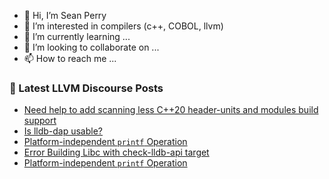 - 👋 Hi, I’m Sean Perry
- 👀 I’m interested in compilers (c++, COBOL, llvm)
- 🌱 I’m currently learning ...
- 💞️ I’m looking to collaborate on ...
- 📫 How to reach me ...

<!---
s66perry/s66perry is a ✨ special ✨ repository because its `README.md` (this file) appears on your GitHub profile.
You can click the Preview link to take a look at your changes.
--->
### 📕 Latest LLVM Discourse Posts

<!-- DISCOURSE-LLVM:START -->
- [Need help to add scanning less C++20 header-units and modules build support](https://discourse.llvm.org/t/need-help-to-add-scanning-less-c-20-header-units-and-modules-build-support/87323#post_1)
- [Is lldb-dap usable?](https://discourse.llvm.org/t/is-lldb-dap-usable/87320#post_1)
- [Platform-independent `printf` Operation](https://discourse.llvm.org/t/platform-independent-printf-operation/87262?page=2#post_21)
- [Error Building Libc with check-lldb-api target](https://discourse.llvm.org/t/error-building-libc-with-check-lldb-api-target/87319#post_1)
- [Platform-independent `printf` Operation](https://discourse.llvm.org/t/platform-independent-printf-operation/87262#post_20)
<!-- DISCOURSE-LLVM:END -->
